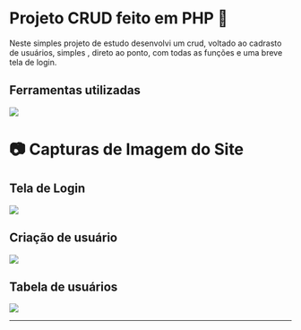 # Projeto CRUD feito em PHP 🐘

Neste simples projeto de estudo desenvolvi um crud, voltado ao cadrasto de usuários, simples , direto ao ponto, com todas as funções e uma breve tela de login.

## Ferramentas utilizadas

<img src="https://skillicons.dev/icons?i=html,css,bootstrap,php,mysql" />

# 📷 Capturas de Imagem do Site

## Tela de Login

<Image align="center" src="https://files.readme.io/1433dd9fe88b28b8059f782d39efd04554884a263b8416eda491be0522563dbc-crud_login.PNG" />

## Criação de usuário

<Image align="center" src="https://files.readme.io/21823e094efada5c3392d70e79bb1c77bebfb19df43461b97003b1615e380f88-crud_usurio.PNG" />

## Tabela de usuários

<Image align="center" src="https://files.readme.io/995ad7a424071fee262956a7a61ea1602923bf95e6f4f94652b2aae25acd4c56-crud_tabela.PNG" />

***
